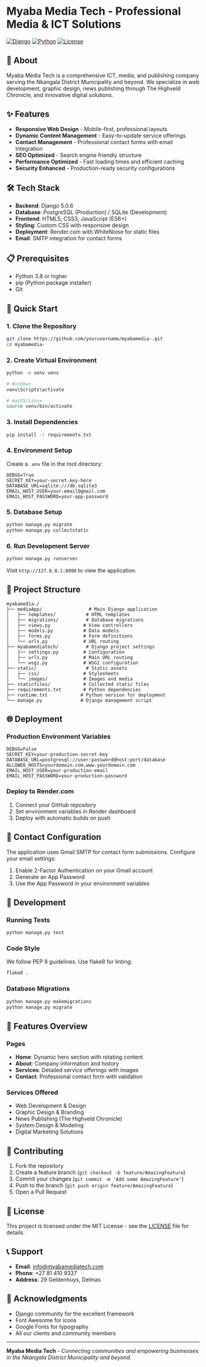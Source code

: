 # Myaba Media Tech - Professional Media & ICT Solutions

[![Django](https://img.shields.io/badge/Django-5.0.6-green.svg)](https://www.djangoproject.com/)
[![Python](https://img.shields.io/badge/Python-3.8+-blue.svg)](https://www.python.org/)
[![License](https://img.shields.io/badge/License-MIT-yellow.svg)](LICENSE)

## 🚀 About

Myaba Media Tech is a comprehensive ICT, media, and publishing company serving the Nkangala District Municipality and beyond. We specialize in web development, graphic design, news publishing through The Highveld Chronicle, and innovative digital solutions.

## ✨ Features

- **Responsive Web Design** - Mobile-first, professional layouts
- **Dynamic Content Management** - Easy-to-update service offerings
- **Contact Management** - Professional contact forms with email integration
- **SEO Optimized** - Search engine friendly structure
- **Performance Optimized** - Fast loading times and efficient caching
- **Security Enhanced** - Production-ready security configurations

## 🛠️ Tech Stack

- **Backend**: Django 5.0.6
- **Database**: PostgreSQL (Production) / SQLite (Development)
- **Frontend**: HTML5, CSS3, JavaScript (ES6+)
- **Styling**: Custom CSS with responsive design
- **Deployment**: Render.com with WhiteNoise for static files
- **Email**: SMTP integration for contact forms

## 📋 Prerequisites

- Python 3.8 or higher
- pip (Python package installer)
- Git

## 🚀 Quick Start

### 1. Clone the Repository
```bash
git clone https://github.com/yourusername/myabamedia-.git
cd myabamedia-
```

### 2. Create Virtual Environment
```bash
python -m venv venv

# Windows
venv\Scripts\activate

# macOS/Linux
source venv/bin/activate
```

### 3. Install Dependencies
```bash
pip install -r requirements.txt
```

### 4. Environment Setup
Create a `.env` file in the root directory:
```env
DEBUG=True
SECRET_KEY=your-secret-key-here
DATABASE_URL=sqlite:///db.sqlite3
EMAIL_HOST_USER=your-email@gmail.com
EMAIL_HOST_PASSWORD=your-app-password
```

### 5. Database Setup
```bash
python manage.py migrate
python manage.py collectstatic
```

### 6. Run Development Server
```bash
python manage.py runserver
```

Visit `http://127.0.0.1:8000` to view the application.

## 📁 Project Structure

```
myabamedia-/
├── mediaApp/                 # Main Django application
│   ├── templates/           # HTML templates
│   ├── migrations/          # Database migrations
│   ├── views.py            # View controllers
│   ├── models.py           # Data models
│   ├── forms.py            # Form definitions
│   └── urls.py             # URL routing
├── myabamediatech/          # Django project settings
│   ├── settings.py         # Configuration
│   ├── urls.py             # Main URL routing
│   └── wsgi.py             # WSGI configuration
├── static/                  # Static assets
│   ├── css/                # Stylesheets
│   └── images/             # Images and media
├── staticfiles/            # Collected static files
├── requirements.txt        # Python dependencies
├── runtime.txt            # Python version for deployment
└── manage.py              # Django management script
```

## 🌐 Deployment

### Production Environment Variables
```env
DEBUG=False
SECRET_KEY=your-production-secret-key
DATABASE_URL=postgresql://user:password@host:port/database
ALLOWED_HOSTS=yourdomain.com,www.yourdomain.com
EMAIL_HOST_USER=your-production-email
EMAIL_HOST_PASSWORD=your-production-password
```

### Deploy to Render.com
1. Connect your GitHub repository
2. Set environment variables in Render dashboard
3. Deploy with automatic builds on push

## 📧 Contact Configuration

The application uses Gmail SMTP for contact form submissions. Configure your email settings:

1. Enable 2-Factor Authentication on your Gmail account
2. Generate an App Password
3. Use the App Password in your environment variables

## 🔧 Development

### Running Tests
```bash
python manage.py test
```

### Code Style
We follow PEP 8 guidelines. Use flake8 for linting:
```bash
flake8 .
```

### Database Migrations
```bash
python manage.py makemigrations
python manage.py migrate
```

## 📱 Features Overview

### Pages
- **Home**: Dynamic hero section with rotating content
- **About**: Company information and history
- **Services**: Detailed service offerings with images
- **Contact**: Professional contact form with validation

### Services Offered
- Web Development & Design
- Graphic Design & Branding
- News Publishing (The Highveld Chronicle)
- System Design & Modeling
- Digital Marketing Solutions

## 🤝 Contributing

1. Fork the repository
2. Create a feature branch (`git checkout -b feature/AmazingFeature`)
3. Commit your changes (`git commit -m 'Add some AmazingFeature'`)
4. Push to the branch (`git push origin feature/AmazingFeature`)
5. Open a Pull Request

## 📄 License

This project is licensed under the MIT License - see the [LICENSE](LICENSE) file for details.

## 📞 Support

- **Email**: info@myabamediatech.com
- **Phone**: +27 81 410 9337
- **Address**: 29 Geldenhuys, Delmas

## 🙏 Acknowledgments

- Django community for the excellent framework
- Font Awesome for icons
- Google Fonts for typography
- All our clients and community members

---

**Myaba Media Tech** - *Connecting communities and empowering businesses in the Nkangala District Municipality and beyond.*
